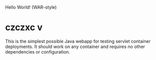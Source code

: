 Hello World! (WAR-style)

czczxc
v
===============

This is the simplest possible Java webapp for testing servlet container deployments.  It should work on any container and requires no other dependencies or configuration.
